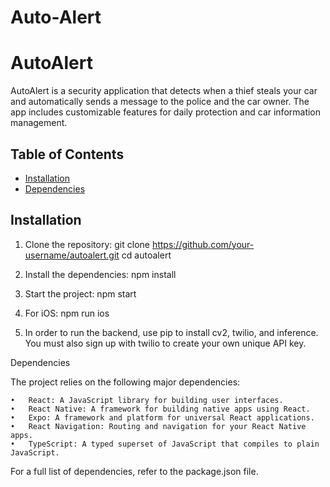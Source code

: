 # Auto-Alert

# AutoAlert

AutoAlert is a security application that detects when a thief steals your car and automatically sends a message to the police and the car owner. The app includes customizable features for daily protection and car information management.

## Table of Contents

- [Installation](#installation)
- [Dependencies](#dependencies)

## Installation

1. Clone the repository:
   git clone https://github.com/your-username/autoalert.git
   cd autoalert

2.	Install the dependencies:
  	npm install

3.	Start the project:
  npm start


4. For iOS:
  npm run ios


5. In order to run the backend, use pip to install cv2, twilio, and inference. You must also sign up with twilio to create your own unique API key. 


Dependencies

  The project relies on the following major dependencies:
  
  	•	React: A JavaScript library for building user interfaces.
  	•	React Native: A framework for building native apps using React.
  	•	Expo: A framework and platform for universal React applications.
  	•	React Navigation: Routing and navigation for your React Native apps.
  	•	TypeScript: A typed superset of JavaScript that compiles to plain JavaScript.
  
  For a full list of dependencies, refer to the package.json file.
